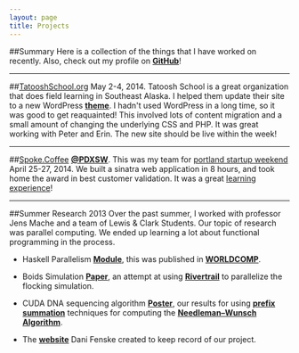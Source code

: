 ```yaml
---
layout: page
title: Projects
---
```


##Summary
Here is a collection of the things that I have worked on recently. Also, check out my profile on [**GitHub**](https://github.com/bwhthd)!

---
##[TatooshSchool.org](http://tatooshschool.org)
May 2-4, 2014. Tatoosh School is a great organization that does field learning in Southeast Alaska. I helped them update their site to a new WordPress [**theme**](http://themeforest.net/item/charitas-foundation-wordpress-theme/5150694). I hadn't used WordPress in a long time, so it was good to get reaquainted! This involved lots of content migration and a small amount of changing the underlying CSS and PHP. It was great working with Peter and Erin. The new site should be live within the week!

---
##[Spoke.Coffee](http://spoke.coffee) [**@PDXSW**](http://twitter.com/pdxsw).
This was my team for [portland startup weekend](http://portland.startupweekend.org/) April 25-27, 2014. We built a sinatra web application in 8 hours, and took home the award in best customer validation. It was a great [learning experience](/blog/Spoke/)!

---
##Summer Research 2013
Over the past summer, I worked with professor Jens Mache and a team of Lewis & Clark Students. Our topic of research was parallel computing. We ended up learning a lot about functional programming in the process.

* Haskell Parallelism [**Module**](/haskell.pdf), this was published in [**WORLDCOMP**](http://www.world-academy-of-science.org/).

* Boids Simulation [**Paper**](/boids.pdf), an attempt at using [**Rivertrail**](https://github.com/RiverTrail/RiverTrail) to parallelize the flocking simulation.

* CUDA DNA sequencing algorithm [**Poster**](\cuda.pdf), our results for using [**prefix summation**](http://en.wikipedia.org/wiki/Prefix_sum) techniques for computing the [**Needleman–Wunsch Algorithm**](http://en.wikipedia.org/wiki/Needleman%E2%80%93Wunsch_algorithm).

* The [**website**](https://sites.google.com/a/lclark.edu/parallel/) Dani Fenske created to keep record of our project.